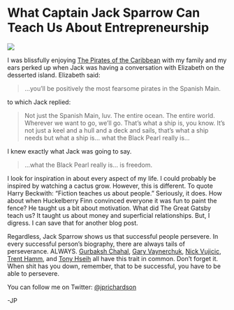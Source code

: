 <!--
id: 926952110
link: http://loudjet.com/a/jack-sparrow-teach-us-about-entrepreneurship
slug: jack-sparrow-teach-us-about-entrepreneurship
date: Mon Aug 09 2010 07:57:44 GMT-0500 (CDT)
publish: 2010-08-09
tags: 
-->


What Captain Jack Sparrow Can Teach Us About Entrepreneurship
=============================================================

![](http://media.tumblr.com/tumblr_l5drdmN8QC1qzbc4f.jpg)

I was blissfully enjoying [The Pirates of
the Caribbean](http://en.wikipedia.org/wiki/Pirates_of_the_Caribbean)
with my family and my ears perked up when Jack was having a conversation
with Elizabeth on the desserted island. Elizabeth said:

> …you’ll be positively the most fearsome pirates in the Spanish Main.

to which Jack replied:

> Not just the Spanish Main, luv. The entire ocean. The entire world.
> Wherever we want to go, we’ll go. That’s what a ship is, you know.
> It’s not just a keel and a hull and a deck and sails, that’s what a
> ship needs but what a ship is… what the Black Pearl really is… 

I knew exactly what Jack was going to say.

> …what the Black Pearl really is… is freedom.

I look for inspiration in about every aspect of my life. I could
probably be inspired by watching a cactus grow. However, this is
different. To quote Harry Beckwith: “Fiction teaches us about people.”
Seriously, it does. How about when Huckelberry Finn convinced everyone
it was fun to paint the fence? He taught us a bit about motivation. What
did The Great Gatsby teach us? It taught us about money and superficial
relationships. But, I digress. I can save that for another blog post.

Regardless, Jack Sparrow shows us that successful people persevere. In
every successful person’s biography, there are always tails of
perseverance. ALWAYS. [Gurbaksh
Chahal](http://loudjet.com/a/the-dream-gurbaksh-chahal), [Gary
Vaynerchuk](http://garyvaynerchuk.com/), [Nick
Vujicic](http://loudjet.com/a/man-no-arms-no-legs-teach-success),
[Trent Hamm](http://thesimpledollar.com), and [Tony
Hseih](http://loudjet.com/a/delivering-happiness-review)
all have this trait in common. Don’t forget it. When shit has you down,
remember, that to be successful, you have to be able to persevere.

You can follow me on Twitter:
[@jprichardson](http://twitter.com/jprichardson)

-JP

